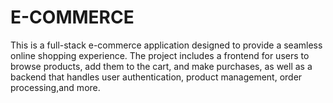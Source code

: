 # E-COMMERCE

This is a full-stack e-commerce application designed to provide a seamless online shopping experience. The project includes a frontend for users to browse products, add them to the cart, and make purchases, as well as a backend that handles user authentication, product management, order processing,and more.
